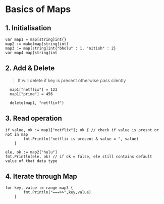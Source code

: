 # Basics of Maps

## 1. Initialisation
```golang
var map1 = map[string]int{}
map2 := make(map[string]int)
map3 := map[string]int{"bholu" : 1, "nitish" : 2}
var map4 map[string]int
```

## 2. Add & Delete
> It will delete if key is present otherwise pass silently
```golang
  map1["netflix"] = 123
  map1["prime"] = 456

  delete(map1, "netflixf")
```

## 3. Read operation
```golang
if value, ok := map1["netflix"]; ok { // check if value is presnt or not in map
		fmt.Println("netflix is present & value = ", value)
	}

ele, ok := map2["hulu"]
fmt.Println(ele, ok) // if ok = false, ele still contains default value of that data type
```

## 4. Iterate through Map
```golang
for key, value := range map3 {
		fmt.Println("===>>",key,value)
	}
```
